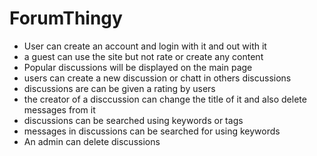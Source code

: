 # ForumThingy

- User can create an account and login with it and out with it
- a guest can use the site but not rate or create any content
- Popular discussions will be displayed on the main page
- users can create a new discussion or chatt in others discussions
- discussions are can be given a rating by users
- the creator of a disccussion can change the title of it and also delete messages from it
- discussions can be searched using keywords or tags
- messages in discussions can be searched for using keywords
- An admin can delete discussions
